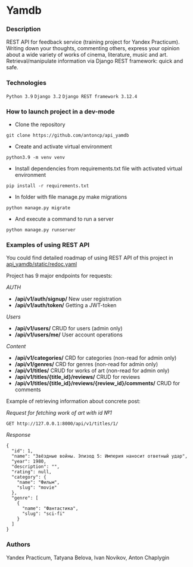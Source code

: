 # Yamdb
### Description
REST API for feedback service (training project for Yandex Practicum). Writing down your thoughts, commenting others, express your opinion about a wide variety of works of cinema, literature, music and art. Retrieval/manipulate information via Django REST framework: quick and safe.  
### Technologies
`Python 3.9`
`Django 3.2`
`Django REST framework 3.12.4`
### How to launch project in a dev-mode
- Clone the repository
```
git clone https://github.com/antoncp/api_yamdb
``` 
- Create and activate virtual environment
```
python3.9 -m venv venv
``` 
- Install dependencies from requirements.txt file with activated virtual environment
```
pip install -r requirements.txt
``` 
- In folder with file manage.py make migrations
```
python manage.py migrate
``` 
- And execute a command to run a server
```
python manage.py runserver
```
### Examples of using REST API
You could find detailed roadmap of using REST API of this project in [api_yamdb/static/redoc.yaml](https://github.com/antoncp/api_yamdb/blob/master/api_yamdb/static/redoc.yaml)

Project has 9 major endpoints for requests:

*AUTH*
* **/api/v1/auth/signup/** New user registration
* **/api/v1/auth/token/** Getting a JWT-token

*Users*
* **/api/v1/users/** CRUD for users (admin only)
* **/api/v1/users/me/** User account operations

*Content*
* **/api/v1/categories/** CRD for categories (non-read for admin only)
* **/api/v1/genres/** CRD for genres (non-read for admin only)
* **/api/v1/titles/** CRUD for works of art (non-read for admin only)
* **/api/v1/titles/{title_id}/reviews/** CRUD for reviews
* **/api/v1/titles/{title_id}/reviews/{review_id}/comments/** CRUD for comments

Example of retrieving information about concrete post:

*Request for fetching work of art with id №1*

```
GET http://127.0.0.1:8000/api/v1/titles/1/
```

*Response*

```
{
  "id": 1,
  "name": "Звёздные войны. Эпизод 5: Империя наносит ответный удар",
  "year": 1980,
  "description": "",
  "rating": null,
  "category": {
    "name": "Фильм",
    "slug": "movie"
  },
  "genre": [
    {
      "name": "Фантастика",
      "slug": "sci-fi"
    }
  ]
}
```

### Authors
Yandex Practicum, Tatyana Belova, Ivan Novikov, Anton Chaplygin